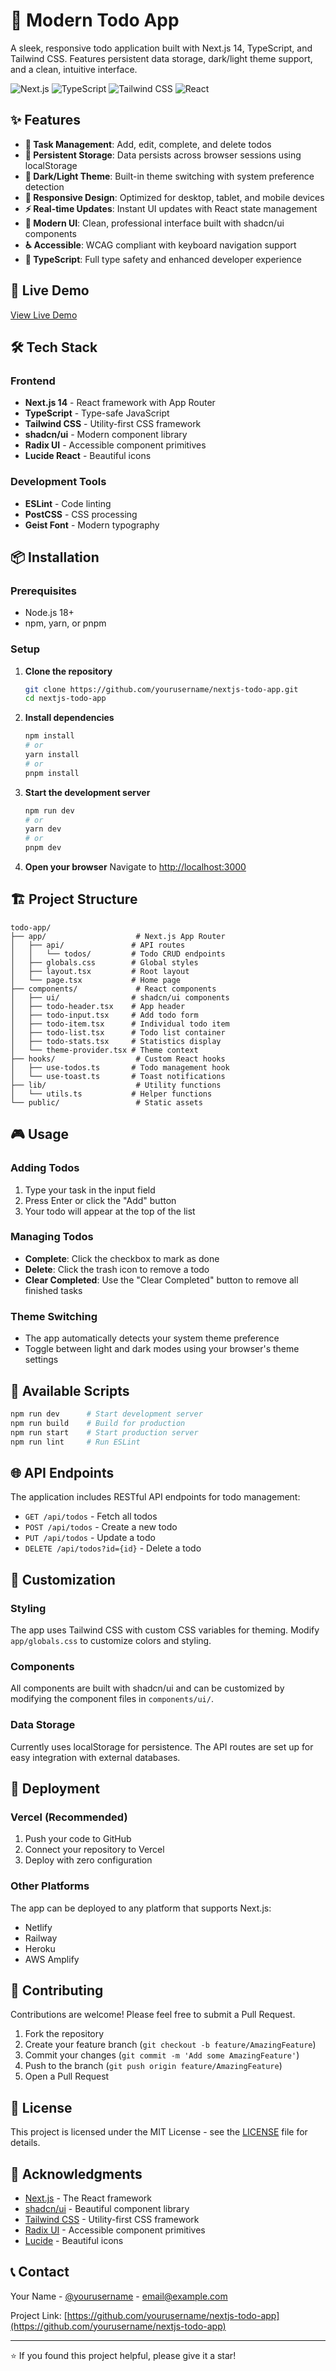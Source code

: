 # 📝 Modern Todo App

A sleek, responsive todo application built with Next.js 14, TypeScript, and Tailwind CSS. Features persistent data storage, dark/light theme support, and a clean, intuitive interface.

![Next.js](https://img.shields.io/badge/Next.js-14.2.32-black?style=for-the-badge&logo=next.js)
![TypeScript](https://img.shields.io/badge/TypeScript-5.0-blue?style=for-the-badge&logo=typescript)
![Tailwind CSS](https://img.shields.io/badge/Tailwind_CSS-4.1.9-38B2AC?style=for-the-badge&logo=tailwind-css)
![React](https://img.shields.io/badge/React-18-61DAFB?style=for-the-badge&logo=react)

## ✨ Features

- **🎯 Task Management**: Add, edit, complete, and delete todos
- **💾 Persistent Storage**: Data persists across browser sessions using localStorage
- **🌙 Dark/Light Theme**: Built-in theme switching with system preference detection
- **📱 Responsive Design**: Optimized for desktop, tablet, and mobile devices
- **⚡ Real-time Updates**: Instant UI updates with React state management
- **🎨 Modern UI**: Clean, professional interface built with shadcn/ui components
- **♿ Accessible**: WCAG compliant with keyboard navigation support
- **🔧 TypeScript**: Full type safety and enhanced developer experience

## 🚀 Live Demo

[View Live Demo](https://your-demo-url.com) <!-- Replace with your actual demo URL -->

## 🛠️ Tech Stack

### Frontend
- **Next.js 14** - React framework with App Router
- **TypeScript** - Type-safe JavaScript
- **Tailwind CSS** - Utility-first CSS framework
- **shadcn/ui** - Modern component library
- **Radix UI** - Accessible component primitives
- **Lucide React** - Beautiful icons

### Development Tools
- **ESLint** - Code linting
- **PostCSS** - CSS processing
- **Geist Font** - Modern typography

## 📦 Installation

### Prerequisites
- Node.js 18+ 
- npm, yarn, or pnpm

### Setup

1. **Clone the repository**
   ```bash
   git clone https://github.com/yourusername/nextjs-todo-app.git
   cd nextjs-todo-app
   ```

2. **Install dependencies**
   ```bash
   npm install
   # or
   yarn install
   # or
   pnpm install
   ```

3. **Start the development server**
   ```bash
   npm run dev
   # or
   yarn dev
   # or
   pnpm dev
   ```

4. **Open your browser**
   Navigate to [http://localhost:3000](http://localhost:3000)

## 🏗️ Project Structure

```
todo-app/
├── app/                    # Next.js App Router
│   ├── api/               # API routes
│   │   └── todos/         # Todo CRUD endpoints
│   ├── globals.css        # Global styles
│   ├── layout.tsx         # Root layout
│   └── page.tsx           # Home page
├── components/             # React components
│   ├── ui/                # shadcn/ui components
│   ├── todo-header.tsx    # App header
│   ├── todo-input.tsx     # Add todo form
│   ├── todo-item.tsx      # Individual todo item
│   ├── todo-list.tsx      # Todo list container
│   ├── todo-stats.tsx     # Statistics display
│   └── theme-provider.tsx # Theme context
├── hooks/                  # Custom React hooks
│   ├── use-todos.ts       # Todo management hook
│   └── use-toast.ts       # Toast notifications
├── lib/                    # Utility functions
│   └── utils.ts           # Helper functions
└── public/                 # Static assets
```

## 🎮 Usage

### Adding Todos
1. Type your task in the input field
2. Press Enter or click the "Add" button
3. Your todo will appear at the top of the list

### Managing Todos
- **Complete**: Click the checkbox to mark as done
- **Delete**: Click the trash icon to remove a todo
- **Clear Completed**: Use the "Clear Completed" button to remove all finished tasks

### Theme Switching
- The app automatically detects your system theme preference
- Toggle between light and dark modes using your browser's theme settings

## 🔧 Available Scripts

```bash
npm run dev      # Start development server
npm run build    # Build for production
npm run start    # Start production server
npm run lint     # Run ESLint
```

## 🌐 API Endpoints

The application includes RESTful API endpoints for todo management:

- `GET /api/todos` - Fetch all todos
- `POST /api/todos` - Create a new todo
- `PUT /api/todos` - Update a todo
- `DELETE /api/todos?id={id}` - Delete a todo

## 🎨 Customization

### Styling
The app uses Tailwind CSS with custom CSS variables for theming. Modify `app/globals.css` to customize colors and styling.

### Components
All components are built with shadcn/ui and can be customized by modifying the component files in `components/ui/`.

### Data Storage
Currently uses localStorage for persistence. The API routes are set up for easy integration with external databases.

## 🚀 Deployment

### Vercel (Recommended)
1. Push your code to GitHub
2. Connect your repository to Vercel
3. Deploy with zero configuration

### Other Platforms
The app can be deployed to any platform that supports Next.js:
- Netlify
- Railway
- Heroku
- AWS Amplify

## 🤝 Contributing

Contributions are welcome! Please feel free to submit a Pull Request.

1. Fork the repository
2. Create your feature branch (`git checkout -b feature/AmazingFeature`)
3. Commit your changes (`git commit -m 'Add some AmazingFeature'`)
4. Push to the branch (`git push origin feature/AmazingFeature`)
5. Open a Pull Request

## 📝 License

This project is licensed under the MIT License - see the [LICENSE](LICENSE) file for details.

## 🙏 Acknowledgments

- [Next.js](https://nextjs.org/) - The React framework
- [shadcn/ui](https://ui.shadcn.com/) - Beautiful component library
- [Tailwind CSS](https://tailwindcss.com/) - Utility-first CSS framework
- [Radix UI](https://www.radix-ui.com/) - Accessible component primitives
- [Lucide](https://lucide.dev/) - Beautiful icons

## 📞 Contact

Your Name - [@yourusername](https://twitter.com/yourusername) - email@example.com

Project Link: [https://github.com/yourusername/nextjs-todo-app](https://github.com/yourusername/nextjs-todo-app)

---

⭐ If you found this project helpful, please give it a star!
